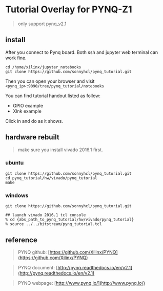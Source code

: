 # Tutorial Overlay for PYNQ-Z1
> only support pynq_v2.1

## install
After you connect to Pynq board. Both ssh and jupyter web terminal can work fine.

```console
cd /home/xilinx/jupyter_notebooks
git clone https://github.com/sonnyhcl/pynq_tutorial.git
```

Then you can open your browser and visit `<pynq_ip>:9090/tree/pynq_tutorial/notebooks`

You can find tutorial handout listed as follow:
-   GPIO example
-   Xlnk example

Click in and do as it shows.

## hardware rebuilt
> make sure you install vivado 2016.1 first.
### ubuntu
```console
git clone https://github.com/sonnyhcl/pynq_tutorial.git
cd pynq_tutorial/hw/vivado/pynq_tutorial
make
```
### windows
```console
git clone https://github.com/sonnyhcl/pynq_tutorial.git

## launch vivado 2016.1 tcl console
% cd {abs_path_to_pynq_tutorial/hw/vivado/pynq_tutorial}
% source ../../bitstream/pynq_tutorial.tcl
```
## reference
> PYNQ github: [https://github.com/Xilinx/PYNQ](https://github.com/Xilinx/PYNQ)

> PYNQ document: [http://pynq.readthedocs.io/en/v2.1](http://pynq.readthedocs.io/en/v2.1)

> PYNQ webpage: [http://www.pynq.io/](http://www.pynq.io/)